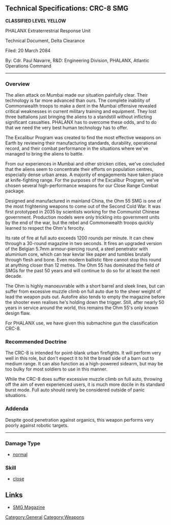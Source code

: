 ## Technical Specifications: CRC-8 SMG

**CLASSIFIED LEVEL YELLOW**

PHALANX Extraterrestrial Response Unit

Technical Document, Delta Clearance

Filed: 20 March 2084

By: Cdr. Paul Navarre, R&D: Engineering Division, PHALANX, Atlantic
Operations Command

------------------------------------------------------------------------

### Overview

The alien attack on Mumbai made our situation painfully clear. Their
technology is far more advanced than ours. The complete inability of
Commonwealth troops to make a dent in the Mumbai offensive revealed
critical weaknesses in current military training and equipment. They
lost three battalions just bringing the aliens to a standstill without
inflicting significant casualties. PHALANX has to overcome these odds,
and to do that we need the very best human technology has to offer.

The Excalibur Program was created to find the most effective weapons on
Earth by reviewing their manufacturing standards, durability,
operational record, and their combat performance in the situations where
we've managed to bring the aliens to battle.

From our experiences in Mumbai and other stricken cities, we've
concluded that the aliens seem to concentrate their efforts on
population centres, especially dense urban areas. A majority of
engagements have taken place at knife-fighting range. For the purposes
of the Excalibur Program, we've chosen several high-performance weapons
for our Close Range Combat package.

Designed and manufactured in mainland China, the Ohm 55 SMG is one of
the most frightening weapons to come out of the Second Cold War. It was
first prototyped in 2035 by scientists working for the Communist Chinese
government. Production models were only trickling into government units
by the end of the war, but the rebel and Commonwealth troops quickly
learned to respect the Ohm's ferocity.

Its rate of fire at full auto exceeds 1200 rounds per minute. It can
chew through a 30-round magazine in two seconds. It fires an upgraded
version of the Belgian 5.7mm armour-piercing round, a steel penetrator
with aluminium core, which can tear kevlar like paper and tumbles
brutally through flesh and bone. Even modern ballistic fibre cannot stop
this round at anything closer than 12 metres. The Ohm 55 has dominated
the field of SMGs for the past 50 years and will continue to do so for
at least the next decade.

The Ohm is highly manoeuvrable with a short barrel and sleek lines, but
can suffer from excessive muzzle climb on full auto due to the sheer
weight of lead the weapon puts out. Autofire also tends to empty the
magazine before the shooter even realises he's holding down the trigger.
Still, after nearly 50 years in service around the world, this remains
the Ohm 55's only known design flaw.

For PHALANX use, we have given this submachine gun the classification
CRC-8.

### Recommended Doctrine

The CRC-8 is intended for point-blank urban firefights. It will perform
very well in this role, but don't expect it to hit the broad side of a
barn out to medium range. It can also function as a high-powered
sidearm, but may be too bulky for most soldiers to use in this manner.

While the CRC-8 does suffer excessive muzzle climb on full auto,
throwing off the aim of even experienced users, it is much more docile
in its standard burst mode. Full auto should rarely be considered
outside of panic situations.

### Addenda

Despite good penetration against organics, this weapon performs very
poorly against robotic targets.

------------------------------------------------------------------------

### Damage Type

- [normal](Damage/normal "wikilink")

### Skill

- [close](Skills/close "wikilink")

## Links

- [SMG Magazine](Equipment/Ammunition/SMG_Magazine "wikilink")

[Category:General](Category:General "wikilink")
[Category:Weapons](Category:Weapons "wikilink")